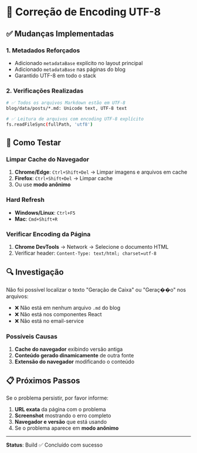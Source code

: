 # 🔧 Correção de Encoding UTF-8

## ✅ Mudanças Implementadas

### 1. Metadados Reforçados
- Adicionado `metadataBase` explícito no layout principal
- Adicionado `metadataBase` nas páginas do blog
- Garantido UTF-8 em todo o stack

### 2. Verificações Realizadas
```bash
# ✅ Todos os arquivos Markdown estão em UTF-8
blog/data/posts/*.md: Unicode text, UTF-8 text

# ✅ Leitura de arquivos com encoding UTF-8 explícito
fs.readFileSync(fullPath, 'utf8')
```

## 🧪 Como Testar

### Limpar Cache do Navegador
1. **Chrome/Edge**: `Ctrl+Shift+Del` → Limpar imagens e arquivos em cache
2. **Firefox**: `Ctrl+Shift+Del` → Limpar cache
3. Ou use **modo anônimo**

### Hard Refresh
- **Windows/Linux**: `Ctrl+F5`
- **Mac**: `Cmd+Shift+R`

### Verificar Encoding da Página
1. **Chrome DevTools** → Network → Selecione o documento HTML
2. Verificar header: `Content-Type: text/html; charset=utf-8`

## 🔍 Investigação

Não foi possível localizar o texto "Geração de Caixa" ou "Geraç��o" nos arquivos:
- ❌ Não está em nenhum arquivo `.md` do blog
- ❌ Não está nos componentes React
- ❌ Não está no email-service

### Possíveis Causas
1. **Cache do navegador** exibindo versão antiga
2. **Conteúdo gerado dinamicamente** de outra fonte
3. **Extensão do navegador** modificando o conteúdo

## 📋 Próximos Passos

Se o problema persistir, por favor informe:
1. **URL exata** da página com o problema
2. **Screenshot** mostrando o erro completo
3. **Navegador e versão** que está usando
4. Se o problema aparece em **modo anônimo**

---

**Status**: Build ✅ Concluído com sucesso
